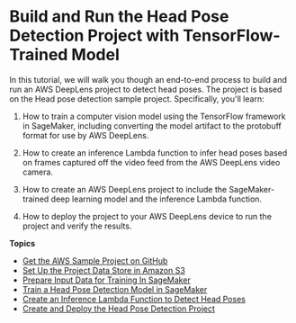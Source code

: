 # Build and Run the Head Pose Detection Project with TensorFlow\-Trained Model<a name="deeplens-project-headpose-with-tensorflow-model"></a>

In this tutorial, we will walk you though an end\-to\-end process to build and run an AWS DeepLens project to detect head poses\. The project is based on the Head pose detection sample project\. Specifically, you'll learn: 

1. How to train a computer vision model using the TensorFlow framework in SageMaker, including converting the model artifact to the protobuff format for use by AWS DeepLens\. 

1. How to create an inference Lambda function to infer head poses based on frames captured off the video feed from the AWS DeepLens video camera\.

1. How to create an AWS DeepLens project to include the SageMaker\-trained deep learning model and the inference Lambda function\.

1. How to deploy the project to your AWS DeepLens device to run the project and verify the results\. 

**Topics**
+ [Get the AWS Sample Project on GitHub](deeplens-headpose-project-source-on-github.md)
+ [Set Up the Project Data Store in Amazon S3](deeplens-headpose-project-set-up-data-store.md)
+ [Prepare Input Data for Training In SageMaker](deeplens-headpose-project-prepare-training-data.md)
+ [Train a Head Pose Detection Model in SageMaker](deeplens-headpose-project-train-model-using-sagemaker.md)
+ [Create an Inference Lambda Function to Detect Head Poses](deeplens-headpose-project-create-inference-lambda-function.md)
+ [Create and Deploy the Head Pose Detection Project](deeplens-headpose-project-create-and-deploy-project.md)
